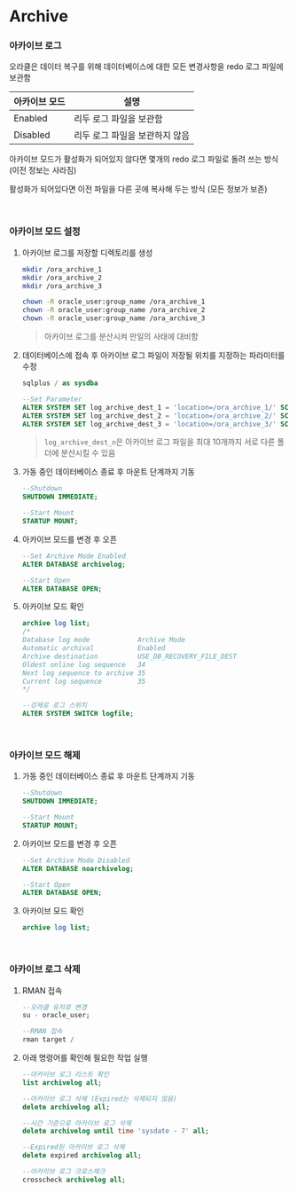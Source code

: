 Archive
===

### 아카이브 로그
오라클은 데이터 복구를 위해 데이터베이스에 대한 모든 변경사항을 redo 로그 파일에 보관함

|아카이브 모드|설명|
|-|-|
|Enabled|리두 로그 파일을 보관함|
|Disabled|리두 로그 파일을 보관하지 않음|

아카이브 모드가 활성화가 되어있지 않다면 몇개의 redo 로그 파일로 돌려 쓰는 방식 (이전 정보는 사라짐)

활성화가 되어있다면 이전 파일을 다른 곳에 복사해 두는 방식 (모든 정보가 보존)

<br>

### 아카이브 모드 설정
1. 아카이브 로그를 저장할 디렉토리를 생성
    ```sh
    mkdir /ora_archive_1
    mkdir /ora_archive_2
    mkdir /ora_archive_3

    chown -R oracle_user:group_name /ora_archive_1
    chown -R oracle_user:group_name /ora_archive_2
    chown -R oracle_user:group_name /ora_archive_3
    ```
    >아카이브 로그를 분산시켜 만일의 사태에 대비함

1. 데이터베이스에 접속 후 아카이브 로그 파일이 저장될 위치를 지정하는 파라미터를 수정
    ```sql
    sqlplus / as sysdba

    --Set Parameter
    ALTER SYSTEM SET log_archive_dest_1 = 'location=/ora_archive_1/' SCOPE = spfile;
    ALTER SYSTEM SET log_archive_dest_2 = 'location=/ora_archive_2/' SCOPE = spfile;
    ALTER SYSTEM SET log_archive_dest_3 = 'location=/ora_archive_3/' SCOPE = spfile;
    ```
    >`log_archive_dest_n`은 아카이브 로그 파일을 최대 10개까지 서로 다른 폴더에 분산시킬 수 있음

1. 가동 중인 데이터베이스 종료 후 마운트 단계까지 기동
    ```sql
    --Shutdown
    SHUTDOWN IMMEDIATE;
    
    --Start Mount
    STARTUP MOUNT;
    ```

1. 아카이브 모드를 변경 후 오픈
    ```sql
    --Set Archive Mode Enabled
    ALTER DATABASE archivelog;

    --Start Open
    ALTER DATABASE OPEN;
    ```

1. 아카이브 모드 확인
    ```sql
    archive log list;
    /*
    Database log mode            Archive Mode
    Automatic archival           Enabled
    Archive destination          USE_DB_RECOVERY_FILE_DEST
    Oldest online log sequence   34
    Next log sequence to archive 35
    Current log sequence         35
    */

    --강제로 로그 스위치
    ALTER SYSTEM SWITCH logfile;
    ```

<br>

### 아카이브 모드 해제
1. 가동 중인 데이터베이스 종료 후 마운트 단계까지 기동
    ```sql
    --Shutdown
    SHUTDOWN IMMEDIATE;
    
    --Start Mount
    STARTUP MOUNT;
    ```

1. 아카이브 모드를 변경 후 오픈
    ```sql
    --Set Archive Mode Disabled
    ALTER DATABASE noarchivelog;

    --Start Open
    ALTER DATABASE OPEN;
    ```

1. 아카이브 모드 확인
    ```sql
    archive log list;
    ```

<br>

### 아카이브 로그 삭제
1. RMAN 접속
    ```sql
    --오라클 유저로 변경
    su - oracle_user;

    --RMAN 접속
    rman target /
    ```

1. 아래 명령어를 확인해 필요한 작업 실행
    ```sql
    --아카이브 로그 리스트 확인
    list archivelog all;
    
    --아카이브 로그 삭제 (Expired는 삭제되지 않음)
    delete archivelog all;

    --시간 기준으로 아카이브 로그 삭제
    delete archivelog until time 'sysdate - 7' all;

    --Expired된 아카이브 로그 삭제
    delete expired archivelog all;

    --아카이브 로그 크로스체크
    crosscheck archivelog all;
    ```

<br>
